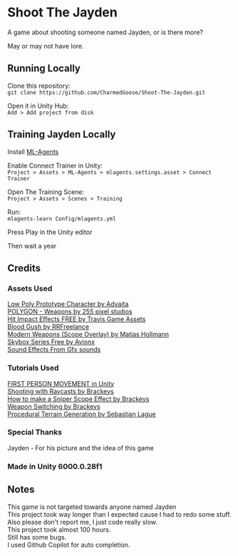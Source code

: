 # Shoot The Jayden

A game about shooting someone named Jayden, or is there more?

May or may not have lore.

## Running Locally

Clone this repository:  
`git clone https://github.com/CharmedGoose/Shoot-The-Jayden.git`  

Open it in Unity Hub:  
`Add > Add project from disk`  

## Training Jayden Locally

Install [ML-Agents](https://github.com/Unity-Technologies/ml-agents/blob/develop/docs/Installation.md)  

Enable Connect Trainer in Unity:  
`Project > Assets > ML-Agents > mlagents.settings.asset > Connect Trainer`  

Open The Training Scene:  
`Project > Assets > Scenes > Training`  

Run:  
`mlagents-learn Config/mlagents.yml`  

Press Play in the Unity editor  

Then wait a year  

## Credits

### Assets Used  

[Low Poly Prototype Character by Advaita](https://assetstore.unity.com/packages/3d/characters/humanoids/low-poly-prototype-character-294200)  
[POLYGON - Weapons by 255 pixel studios](https://assetstore.unity.com/packages/3d/props/guns/polygon-weapons-157724)  
[Hit Impact Effects FREE by Travis Game Assets](https://assetstore.unity.com/packages/vfx/particles/hit-impact-effects-free-218385)  
[Blood Gush by RRFreelance](https://assetstore.unity.com/packages/vfx/particles/blood-gush-73426)  
[Modern Weapons (Scope Overlay) by Matias Hollmann](https://devassets.com/assets/modern-weapons/)  
[Skybox Series Free by Avionx](https://assetstore.unity.com/packages/2d/textures-materials/sky/skybox-series-free-103633)  
[Sound Effects From Gfx sounds](https://gfxsounds.com)  

### Tutorials Used  

[FIRST PERSON MOVEMENT in Unity](https://www.youtube.com/watch?v=_QajrabyTJc)  
[Shooting with Raycasts by Brackeys](https://www.youtube.com/watch?v=THnivyG0Mvo)  
[How to make a Sniper Scope Effect by Brackeys](https://www.youtube.com/watch?v=adcKX1c-kag)  
[Weapon Switching by Brackeys](https://www.youtube.com/watch?v=Dn_BUIVdAPg)  
[Procedural Terrain Generation by Sebastian Lague](https://www.youtube.com/playlist?list=PLFt_AvWsXl0eBW2EiBtl_sxmDtSgZBxB3)  

### Special Thanks

Jayden - For his picture and the idea of this game

### Made in Unity 6000.0.28f1  

## Notes

This game is not targeted towards anyone named Jayden  
This project took way longer than I expected cause I had to redo some stuff.  
Also please don't report me, I just code really slow.  
This project took almost 100 hours.  
Still has some bugs.  
I used Github Copilot for auto completion.  

